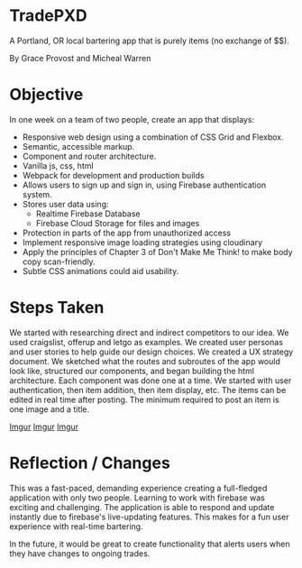 # TradePXD
A Portland, OR local bartering app that is purely items (no exchange of $$).

By Grace Provost and Micheal Warren

Objective
===
In one week on a team of two people, create an app that displays:
  - Responsive web design using a combination of CSS Grid and Flexbox.
  - Semantic, accessible markup.
  - Component and router architecture.
  - Vanilla js, css, html
  - Webpack for development and production builds
  - Allows users to sign up and sign in, using Firebase authentication system.
  - Stores user data using:
    - Realtime Firebase Database
    - Firebase Cloud Storage for files and images
  - Protection in parts of the app from unauthorized access
  - Implement responsive image loading strategies using cloudinary
  - Apply the principles of Chapter 3 of Don't Make Me Think! to make body copy scan-friendly.
  - Subtle CSS animations could aid usability.

Steps Taken
===

We started with researching direct and indirect competitors to our idea. We used craigslist, offerup and letgo as examples. We created user personas and user stories to help guide our design choices. We created a UX strategy document. We sketched what the routes and subroutes of the app would look like, structured our components, and began building the html architecture. Each component was done one at a time. We started with user authentication, then item addition, then item display, etc. The items can be edited in real time after posting. The minimum required to post an item is one image and a title.

[Imgur](https://i.imgur.com/FoeDPTK.gifv)
[Imgur](https://i.imgur.com/MUDLGEK.gifv)
[Imgur](https://i.imgur.com/Wuq0ZfS.gifv)

Reflection / Changes
===

This was a fast-paced, demanding experience creating a full-fledged application with only two people. Learning to work with firebase was exciting and challenging. The application is able to respond and update instantly due to firebase's live-updating features. This makes for a fun user experience with real-time bartering.

In the future, it would be great to create functionality that alerts users when they have changes to ongoing trades.
